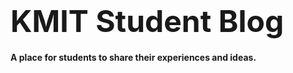
<h1><font size="+10">KMIT Student Blog</font></h1>
  
#### A place for students to share their experiences and ideas.

